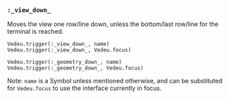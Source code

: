 ### `:_view_down_`
Moves the view one row/line down, unless the bottom/last row/line for
the terminal is reached.

    Vedeu.trigger(:_view_down_, name)
    Vedeu.trigger(:_view_down_, Vedeu.focus)

    Vedeu.trigger(:_geometry_down_, name)
    Vedeu.trigger(:_geometry_down_, Vedeu.focus)

Note: `name` is a Symbol unless mentioned otherwise, and can be
substituted for `Vedeu.focus` to use the interface currently in focus.
